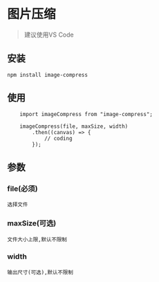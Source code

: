 # 图片压缩

> 建议使用VS Code

## 安装
`npm install image-compress`

## 使用
```
    import imageCompress from "image-compress";

    imageCompress(file, maxSize, width)
        .then((canvas) => {
            // coding
        });
```
## 参数
### file(必须)
    选择文件
### maxSize(可选)
    文件大小上限,默认不限制
### width
    输出尺寸(可选),默认不限制
